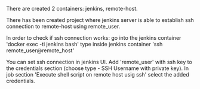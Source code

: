 There are created 2 containers: jenkins, remote-host.

There has been created project where jenkins server is able to establish ssh connection to remote-host using remote_user.

In order to check if ssh connection works: go into the jenkins container 'docker exec -ti jenkins bash' type inside jenkins container 'ssh remote_user@remote_host'

You can set ssh connection in jenkins UI.
Add 'remote_user' with ssh key to the credentials section (choose type - SSH Username with private key).
In job section 'Execute shell script on remote host usig ssh' select the added credentials.
